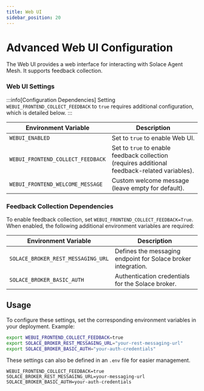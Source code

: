 ```yaml
---
title: Web UI
sidebar_position: 20
---
```

# Advanced Web UI Configuration

The Web UI provides a web interface for interacting with Solace Agent Mesh. It supports feedback collection.

### Web UI Settings

:::info[Configuration Dependencies]
Setting `WEBUI_FRONTEND_COLLECT_FEEDBACK` to `true` requires additional configuration, which is detailed below.
:::

| Environment Variable | Description |
|----------------------|-------------|
| `WEBUI_ENABLED` | Set to `true` to enable Web UI. |
| `WEBUI_FRONTEND_COLLECT_FEEDBACK` | Set to `true` to enable feedback collection (requires additional feedback-related variables). |
| `WEBUI_FRONTEND_WELCOME_MESSAGE` | Custom welcome message (leave empty for default). |

### Feedback Collection Dependencies

To enable feedback collection, set `WEBUI_FRONTEND_COLLECT_FEEDBACK=True`. When enabled, the following additional environment variables are required:

| Environment Variable | Description |
|----------------------|-------------|
| `SOLACE_BROKER_REST_MESSAGING_URL` | Defines the messaging endpoint for Solace broker integration. |
| `SOLACE_BROKER_BASIC_AUTH` | Authentication credentials for the Solace broker. |

## Usage

To configure these settings, set the corresponding environment variables in your deployment. Example:

```sh
export WEBUI_FRONTEND_COLLECT_FEEDBACK=true
export SOLACE_BROKER_REST_MESSAGING_URL="your-rest-messaging-url"
export SOLACE_BROKER_BASIC_AUTH="your-auth-credentials"
```

These settings can also be defined in an `.env` file for easier management.

```env
WEBUI_FRONTEND_COLLECT_FEEDBACK=true
SOLACE_BROKER_REST_MESSAGING_URL=your-messaging-url
SOLACE_BROKER_BASIC_AUTH=your-auth-credentials
```
